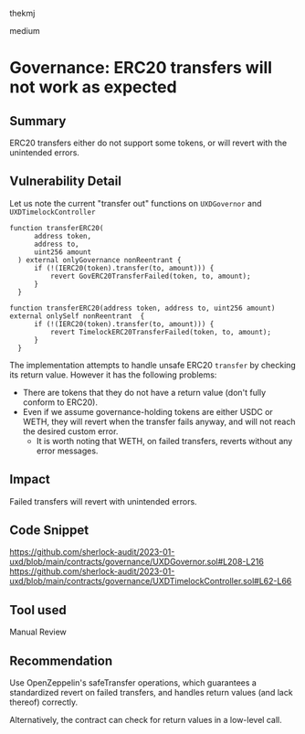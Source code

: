 thekmj

medium

# Governance: ERC20 transfers will not work as expected

## Summary

ERC20 transfers either do not support some tokens, or will revert with the unintended errors.

## Vulnerability Detail

Let us note the current "transfer out" functions on `UXDGovernor` and `UXDTimelockController`

```solidity
function transferERC20(
      address token,
      address to,
      uint256 amount
  ) external onlyGovernance nonReentrant {
      if (!(IERC20(token).transfer(to, amount))) {
          revert GovERC20TransferFailed(token, to, amount);
      }
  }
```

```solidity
function transferERC20(address token, address to, uint256 amount) external onlySelf nonReentrant  {
      if (!(IERC20(token).transfer(to, amount))) {
          revert TimelockERC20TransferFailed(token, to, amount);
      }
  }
```

The implementation attempts to handle unsafe ERC20 `transfer` by checking its return value. However it has the following problems:
- There are tokens that they do not have a return value (don't fully conform to ERC20).
- Even if we assume governance-holding tokens are either USDC or WETH, they will revert when the transfer fails anyway, and will not reach the desired custom error.
    - It is worth noting that WETH, on failed transfers, reverts without any error messages. 

## Impact

Failed transfers will revert with unintended errors.

## Code Snippet

https://github.com/sherlock-audit/2023-01-uxd/blob/main/contracts/governance/UXDGovernor.sol#L208-L216
https://github.com/sherlock-audit/2023-01-uxd/blob/main/contracts/governance/UXDTimelockController.sol#L62-L66

## Tool used

Manual Review

## Recommendation

Use OpenZeppelin's safeTransfer operations, which guarantees a standardized revert on failed transfers, and handles return values (and lack thereof) correctly.

Alternatively, the contract can check for return values in a low-level call.
